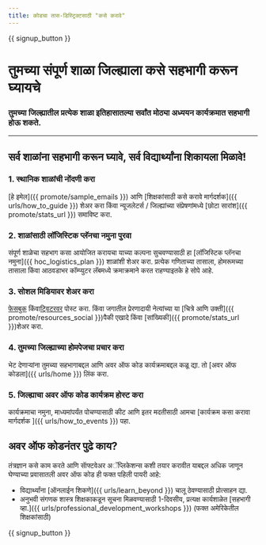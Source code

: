 ```yaml
---
title: कोडचा तास-डिस्ट्रिक्टसाठी "कसे करावे"
---
```


{{ signup_button }}

# तुमच्या संपूर्ण शाळा जिल्ह्याला कसे सहभागी करून घ्यायचे

### तुमच्या जिल्ह्यातील प्रत्येक शाळा इतिहासातल्या सर्वांत मोठ्या अध्ययन कार्यक्रमात सहभागी होऊ शकते.

* * *

## सर्व शाळांना सहभागी करून घ्यावे, सर्व विद्यार्थ्यांना शिकायला मिळावे!

### 1. स्थानिक शाळांची नोंदणी करा

[हे इमेल]({{ promote/sample_emails }}) आणि [शिक्षकांसाठी कसे करावे मार्गदर्शक]({{ urls/how_to_guide }}) शेअर करा किंवा न्यूजलेटर्स / जिल्ह्यांच्या संप्रेषणांमध्ये [छोटा सारांश]({{ promote/stats_url }}) समाविष्ट करा. <br />

### 2. शाळांसाठी लॉजिस्टिक प्लॅनचा नमुना पुरवा

संपूर्ण शाळेचा सहभाग कसा आयोजित करायचा याच्या कल्पना सुचवण्यासाठी हा [लॉजिस्टिक प्लॅनचा नमुना]({{ hoc_logistics_plan }}) शाळांशी शेअर करा. प्रत्येक गणिताच्या तासाला, होमरूमच्या तासाला किंवा आठवडाभर कॉम्प्युटर लॅबमध्ये क्रमाक्रमाने करत राहण्याइतके हे सोपे आहे. 

### 3. सोशल मिडियावर शेअर करा

[फेसबुक](https://www.facebook.com/sharer/sharer.php?u=http%3A%2F%2Fhourofcode.com%2Fus) किंवा[ट्विटरवर](https://twitter.com/intent/tweet?url=http%3A%2F%2Fhourofcode.com&text=I%27m%20participating%20in%20this%20year%27s%20%23HourOfCode%2C%20are%20you%3F%20%40codeorg&original_referer=https%3A%2F%2Fwww.google.com%2Furl%3Fq%3Dhttps%253A%252F%252Ftwitter.com%252Fshare%253Fhashtags%253D%2526amp%253Brelated%253Dcodeorg%2526amp%253Btext%253DI%252527m%252Bparticipating%252Bin%252Bthis%252Byear%252527s%252B%252523HourOfCode%25252C%252Bare%252Byou%25253F%252B%252540codeorg%2526amp%253Burl%253Dhttp%25253A%25252F%25252Fhourofcode.com%26sa%3DD%26sntz%3D1%26usg%3DAFQjCNE1GLTUbKZfMlEh9Aj5w0iswz6PYQ&related=codeorg&hashtags=) पोस्ट करा. किंवा जगातील प्रेरणादायी नेत्यांच्या या [चित्रे आणि उक्ती]({{ promote/resources_social }})पैकी एखादे किंवा [सांख्यिकी]({{ promote/stats_url }})शेअर करा.

### 4. तुमच्या जिल्ह्याच्या होमपेजचा प्रचार करा

भेट देणाऱ्यांना तुमच्या सहभागाबद्दल आणि अवर ऑफ कोड कार्यक्रमाबद्दल कळू द्या. तो [अवर ऑफ कोडला]({{ urls/home }}) लिंक करा.

### 5. जिल्ह्याचा अवर ऑफ कोड कार्यक्रम होस्ट करा

कार्यक्रमाचा नमुना, माध्यमांपर्यंत पोचण्यासाठी कीट आणि इतर मदतीसाठी आमचा [कार्यक्रम कसा करावा मार्गदर्शक ]({{ urls/how_to_events }}) पहा.

## अवर ऑफ कोडनंतर पुढे काय?

तंत्रज्ञान कसे काम करते आणि साॅफ्टवेअर अॅप्लिकेशन्स कशी तयार करावीत याबद्दल अधिक जाणून घेण्याच्या प्रवासातली अवर ऑफ कोड ही फक्त पहिली पायरी आहे:

- विद्यार्थ्यांना [ऑनलाईन शिकणे]({{ urls/learn_beyond }}) चालू ठेवण्यासाठी प्रोत्साहन द्या.
- अनुभवी संगणक शास्त्र शिक्षकाकडून सूचना मिळवण्यासाठी 1-दिवसीय, प्रत्यक्ष कार्यशाळेत [सहभागी व्हा.]({{ urls/professional_development_workshops }}) (फक्त अमेरिकेतील शिक्षकांसाठी)

{{ signup_button }}